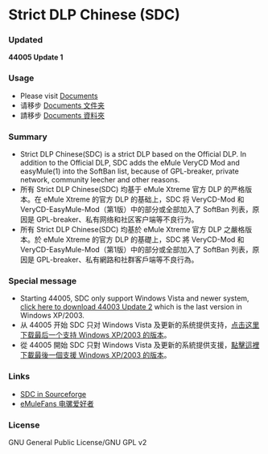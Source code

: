 ﻿﻿Strict DLP Chinese (SDC)
=====

### Updated
**44005 Update 1**

### Usage
* Please visit [Documents](https://github.com/chengr28/specialdlp/tree/master/Documents)
* 请移步 [Documents 文件夹](https://github.com/chengr28/specialdlp/tree/master/Documents)
* 請移步 [Documents 資料夾](https://github.com/chengr28/specialdlp/tree/master/Documents)

### Summary
* Strict DLP Chinese(SDC) is a strict DLP based on the Official DLP. In addition to the Official DLP, SDC adds the eMule VeryCD Mod and easyMule(1) into the SoftBan list, because of GPL-breaker, private network, community leecher and other reasons.
* 所有 Strict DLP Chinese(SDC) 均基于 eMule Xtreme 官方 DLP 的严格版本。在 eMule Xtreme 的官方 DLP 的基础上，SDC 将 VeryCD-Mod 和 VeryCD-EasyMule-Mod（第1版）中的部分或全部加入了 SoftBan 列表，原因是 GPL-breaker、私有网络和社区客户端等不良行为。<br />
* 所有 Strict DLP Chinese(SDC) 均基於 eMule Xtreme 官方 DLP 之嚴格版本。於 eMule Xtreme 的官方 DLP 的基礎上，SDC 將 VeryCD-Mod 和 VeryCD-EasyMule-Mod（第1版）中的部分或全部加入了 SoftBan 列表，原因是 GPL-breaker、私有網路和社群客戶端等不良行為。<br />

### Special message
* Starting 44005, SDC only support Windows Vista and newer system, [click here to download 44003 Update 2](https://github.com/chengr28/specialdlp/releases/tag/v44003.2) which is the last version in Windows XP/2003.
* 从 44005 开始 SDC 只对 Windows Vista 及更新的系统提供支持，[点击这里下载最后一个支持 Windows XP/2003 的版本](https://github.com/chengr28/specialdlp/releases/tag/v44003.2)。
* 從 44005 開始 SDC 只對 Windows Vista 及更新的系統提供支援，[點擊這裡下載最後一個支援 Windows XP/2003 的版本](https://github.com/chengr28/specialdlp/releases/tag/v44003.2)。

### Links
* [SDC in Sourceforge](https://sourceforge.net/projects/specialdlp)<br />
* [eMuleFans 电骡爱好者](https://emulefans.com)

### License
GNU General Public License/GNU GPL v2
